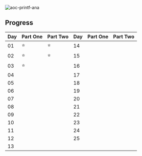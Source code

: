 ![aoc-printf-ana](https://github.com/user-attachments/assets/393e8125-cd62-4c77-ab68-7784a4d2c3c5)

## Progress

| Day | Part One | Part Two | Day | Part One | Part Two |
| --- | -------- | -------- | --- | -------- | -------- |
| 01  | ⭐       | ⭐       | 14  |          |          |
| 02  | ⭐       | ⭐       | 15  |          |          |
| 03  | ⭐       |          | 16  |          |          |
| 04  |          |          | 17  |          |          |
| 05  |          |          | 18  |          |          |
| 06  |          |          | 19  |          |          |
| 07  |          |          | 20  |          |          |
| 08  |          |          | 21  |          |          |
| 09  |          |          | 22  |          |          |
| 10  |          |          | 23  |          |          |
| 11  |          |          | 24  |          |          |
| 12  |          |          | 25  |          |          |
| 13  |          |          |     |          |          |
